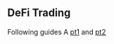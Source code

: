 ## DeFi Trading

Following guides A [pt1](https://extropy-io.medium.com/coding-a-defi-arbitrage-bot-45e550d85089) and [pt2](https://extropy-io.medium.com/arbitrage-bot-part-2-97e7b710dcf)

